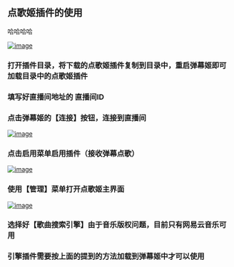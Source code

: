 ## 点歌姬插件的使用
哈哈哈哈

[![image](https://user-images.githubusercontent.com/20753694/244873202-19ae6cf6-696b-4664-aeb3-d258cc275edd.png)](https://user-images.githubusercontent.com/20753694/244873202-19ae6cf6-696b-4664-aeb3-d258cc275edd.png)

### 打开插件目录，将下载的点歌姬插件复制到目录中，重启弹幕姬即可加载目录中的点歌姬插件

### 填写好直播间地址的 直播间ID

### 点击弹幕姬的【连接】按钮，连接到直播间

[![image](https://user-images.githubusercontent.com/20753694/244873497-52a101a7-a7f6-4f83-a681-1f9d12ea8de2.png)](https://user-images.githubusercontent.com/20753694/244873497-52a101a7-a7f6-4f83-a681-1f9d12ea8de2.png)

### 点击启用菜单启用插件（接收弹幕点歌）

[![image](https://user-images.githubusercontent.com/20753694/244873609-b8d0f684-3e5d-4454-a197-a82a08ecdfe8.png)](https://user-images.githubusercontent.com/20753694/244873609-b8d0f684-3e5d-4454-a197-a82a08ecdfe8.png)

### 使用【管理】菜单打开点歌姬主界面

[![image](https://user-images.githubusercontent.com/20753694/244873675-a3f2e01c-fbcc-4b84-aebc-a56890cc8bf4.png)](https://user-images.githubusercontent.com/20753694/244873675-a3f2e01c-fbcc-4b84-aebc-a56890cc8bf4.png)

### 选择好【歌曲搜索引擎】由于音乐版权问题，目前只有网易云音乐可用

### 引擎插件需要按上面的提到的方法加载到弹幕姬中才可以使用